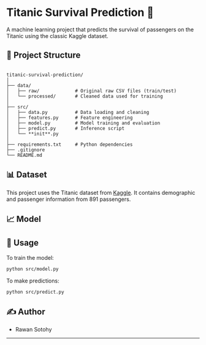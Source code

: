 # Titanic Survival Prediction 🚢

A machine learning project that predicts the survival of passengers on the Titanic using the classic Kaggle dataset.

## 📁 Project Structure

```

titanic-survival-prediction/
│
├── data/
│   ├── raw/             # Original raw CSV files (train/test)
│   └── processed/       # Cleaned data used for training
│
├── src/
│   ├── data.py          # Data loading and cleaning
│   ├── features.py      # Feature engineering
│   ├── model.py         # Model training and evaluation
│   ├── predict.py       # Inference script
│   └── **init**.py
│
├── requirements.txt     # Python dependencies
├── .gitignore
└── README.md

````

## 📊 Dataset

This project uses the Titanic dataset from [Kaggle](https://www.kaggle.com/c/titanic). It contains demographic and passenger information from 891 passengers.

## 📈 Model



## 🧪 Usage

To train the model:

```bash
python src/model.py
```

To make predictions:

```bash
python src/predict.py
```

## ✍️ Author

* Rawan Sotohy

---

